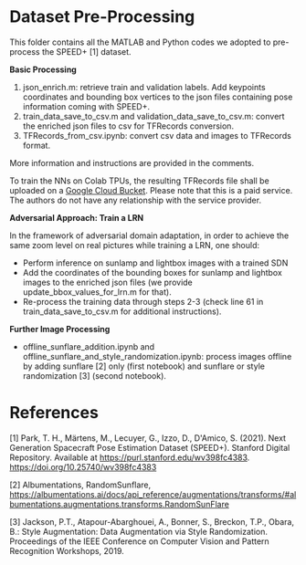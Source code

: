 # Dataset Pre-Processing

This folder contains all the MATLAB and Python codes we adopted to pre-process the SPEED+ [1] dataset.

<b>Basic Processing</b>
1.	json_enrich.m: retrieve train and validation labels. Add keypoints coordinates and bounding box vertices to the json files containing pose information coming with SPEED+.
2.	train_data_save_to_csv.m and validation_data_save_to_csv.m: convert the enriched json files to csv for TFRecords conversion.
3.	TFRecords_from_csv.ipynb: convert csv data and images to TFRecords format.

More information and instructions are provided in the comments.

To train the NNs on Colab TPUs, the resulting TFRecords file shall be uploaded on a [Google Cloud Bucket](https://cloud.google.com/storage/docs/creating-buckets). Please note that this is a paid service. The authors do not have any relationship with the service provider.

<b>Adversarial Approach: Train a LRN</b>

In the framework of adversarial domain adaptation, in order to achieve the same zoom level on real pictures while training a LRN, one should:
-	Perform inference on sunlamp and lightbox images with a trained SDN
-	Add the coordinates of the bounding boxes for sunlamp and lightbox images to the enriched json files (we provide update_bbox_values_for_lrn.m for that).
-	Re-process the training data through steps 2-3 (check line 61 in train_data_save_to_csv.m  for additional instructions).


<b>Further Image Processing </b>
-	offline_sunflare_addition.ipynb and offline_sunflare_and_style_randomization.ipynb: process images offline by adding sunflare [2] only (first notebook) and sunflare or style randomization [3] (second notebook).

# References

[1] Park, T. H., Märtens, M., Lecuyer, G., Izzo, D., D'Amico, S. (2021). Next Generation Spacecraft Pose Estimation Dataset (SPEED+). Stanford Digital Repository. Available at https://purl.stanford.edu/wv398fc4383. https://doi.org/10.25740/wv398fc4383

[2] Albumentations, RandomSunflare, https://albumentations.ai/docs/api_reference/augmentations/transforms/#albumentations.augmentations.transforms.RandomSunFlare

[3] Jackson, P.T., Atapour-Abarghouei, A., Bonner, S., Breckon, T.P., Obara, B.: Style Augmentation: Data Augmentation via Style Randomization. Proceedings of the IEEE Conference on Computer Vision and Pattern Recognition Workshops, 2019. 

